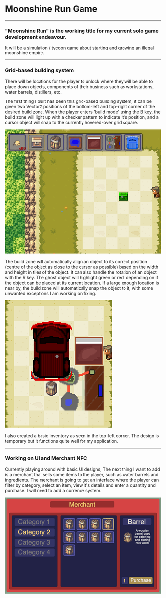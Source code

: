 # Moonshine Run Game

***

### "Moonshine Run" is the working title for my current solo game development endeavour.
It will be a simulation / tycoon game about starting and growing an illegal moonshine empire.

***

### Grid-based building system

There will be locations for the player to unlock where they will be able to place down objects, components of their business such as workstations, water barrels, distillers, etc.

The first thing I built has been this grid-based building system, it can be given two Vector2 positions of the bottom-left and top-right corner of the desired build zone.
When the player enters 'build mode' using the B key, the build zone will light up with a checker pattern to indicate it's position, and a cursor object will snap to the currently hovered-over grid square.

![alt text](images/build-system-demo-1.png "Grid based building system")

The build zone will automatically align an object to its correct position (centre of the object as close to the cursor as possible) based on the width and height in tiles of the object. It can also handle the rotation of an object with the R key.
The ghost object will highlight green or red, depending on if the object can be placed at its current location. 
If a large enough location is near by, the build zone will automatically snap the object to it, with some unwanted exceptions I am working on fixing.

![alt text](images/build-system-demo-2.png "Building system collision and snap to available grid")

I also created a basic inventory as seen in the top-left corner. The design is temporary but it functions quite well for my application.

***

### Working on UI and Merchant NPC

Currently playing around with basic UI designs, The next thing I want to add is a merchant that sells some items to the player, such as water barrels and ingredients.
The merchant is going to get an interface where the player can filter by category, select an item, view it's details and enter a quantity and purchase.
I will need to add a currency system.

![alt text](images/wip-merchant-ui.png "Current merchant UI design")
